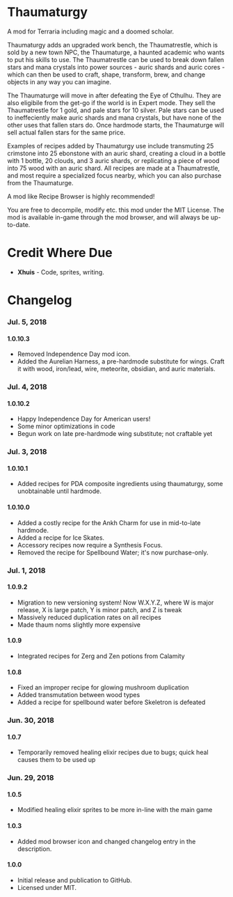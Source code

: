 # Thaumaturgy
A mod for Terraria including magic and a doomed scholar.

Thaumaturgy adds an upgraded work bench, the Thaumatrestle, which is sold by a new town NPC, the Thaumaturge, a haunted academic who wants to put his skills to use. The Thaumatrestle can be used to break down fallen stars and mana crystals into power sources - auric shards and auric cores - which can then be used to craft, shape, transform, brew, and change objects in any way you can imagine.

The Thaumaturge will move in after defeating the Eye of Cthulhu. They are also eligibile from the get-go if the world is in Expert mode. They sell the Thaumatrestle for 1 gold, and pale stars for 10 silver. Pale stars can be used to ineffeciently make auric shards and mana crystals, but have none of the other uses that fallen stars do. Once hardmode starts, the Thaumaturge will sell actual fallen stars for the same price.

Examples of recipes added by Thaumaturgy use include transmuting 25 crimstone into 25 ebonstone with an auric shard, creating a cloud in a bottle with 1 bottle, 20 clouds, and 3 auric shards, or replicating a piece of wood into 75 wood with an auric shard. All recipes are made at a Thaumatrestle, and most require a specialized focus nearby, which you can also purchase from the Thaumaturge.

A mod like Recipe Browser is highly recommended!

You are free to decompile, modify etc. this mod under the MIT License. The mod is available in-game through the mod browser, and will always be up-to-date.

# Credit Where Due

* **Xhuis** - Code, sprites, writing.

# Changelog

### Jul. 5, 2018

#### 1.0.10.3
* Removed Independence Day mod icon.
* Added the Aurelian Harness, a pre-hardmode substitute for wings. Craft it with wood, iron/lead, wire, meteorite, obsidian, and auric materials.

### Jul. 4, 2018

#### 1.0.10.2
* Happy Independence Day for American users!
* Some minor optimizations in code
* Begun work on late pre-hardmode wing substitute; not craftable yet

### Jul. 3, 2018

#### 1.0.10.1
* Added recipes for PDA composite ingredients using thaumaturgy, some unobtainable until hardmode.

#### 1.0.10.0
* Added a costly recipe for the Ankh Charm for use in mid-to-late hardmode.
* Added a recipe for Ice Skates.
* Accessory recipes now require a Synthesis Focus.
* Removed the recipe for Spellbound Water; it's now purchase-only.

### Jul. 1, 2018

#### 1.0.9.2
* Migration to new versioning system! Now W.X.Y.Z, where W is major release, X is large patch, Y is minor patch, and Z is tweak
* Massively reduced duplication rates on all recipes
* Made thaum noms slightly more expensive

#### 1.0.9
* Integrated recipes for Zerg and Zen potions from Calamity

#### 1.0.8
* Fixed an improper recipe for glowing mushroom duplication
* Added transmutation between wood types
* Added a recipe for spellbound water before Skeletron is defeated

### Jun. 30, 2018

#### 1.0.7
* Temporarily removed healing elixir recipes due to bugs; quick heal causes them to be used up

### Jun. 29, 2018

#### 1.0.5
* Modified healing elixir sprites to be more in-line with the main game

#### 1.0.3
* Added mod browser icon and changed changelog entry in the description.

#### 1.0.0
* Initial release and publication to GitHub.
* Licensed under MIT.
